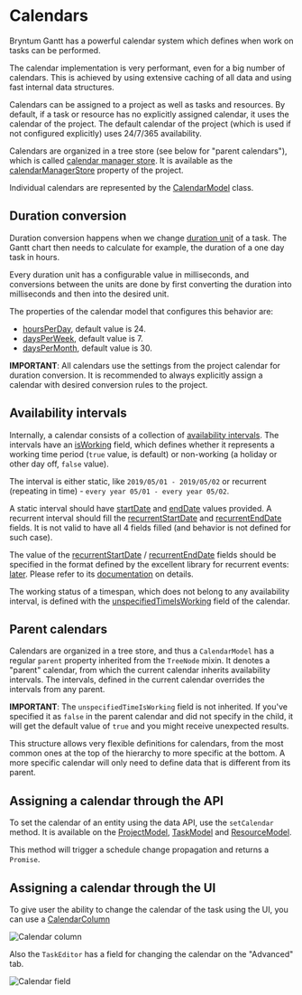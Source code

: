 # Calendars

Bryntum Gantt has a powerful calendar system which defines when work on tasks can be performed.

The calendar implementation is very performant, even for a big number of calendars.
This is achieved by using extensive caching of all data and using fast internal data structures.

Calendars can be assigned to a project as well as tasks and resources. By default, if a task or resource has no explicitly
assigned calendar, it uses the calendar of the project. The default calendar of the project (which is used
if not configured explicitly) uses 24/7/365 availability.

Calendars are organized in a tree store (see below for "parent calendars"), which is called
[calendar manager store](#Gantt/data/CalendarManagerStore). It is available as the
[calendarManagerStore](#Gantt/model/ProjectModel#property-calendarManagerStore) property of the project.

Individual calendars are represented by the [CalendarModel](#Gantt/model/CalendarModel) class.

## Duration conversion

Duration conversion happens when we change [duration unit](#Gantt/model/TaskModel#field-durationUnit) of a task.
The Gantt chart then needs to calculate for example, the duration of a one day task in hours.

Every duration unit has a configurable value in milliseconds, and conversions between the units are done by
first converting the duration into milliseconds and then into the desired unit.

The properties of the calendar model that configures this behavior are:

* [hoursPerDay](#Gantt/model/CalendarModel#field-hoursPerDay), default value is 24.
* [daysPerWeek](#Gantt/model/CalendarModel#field-daysPerWeek), default value is 7.
* [daysPerMonth](#Gantt/model/CalendarModel#field-daysPerMonth), default value is 30.

**IMPORTANT**: All calendars use the settings from the project calendar for duration conversion. It is recommended 
to always explicitly assign a calendar with desired conversion rules to the project.

## Availability intervals

Internally, a calendar consists of a collection of [availability intervals](#Gantt/model/CalendarIntervalModel).
The intervals have an [isWorking](#Gantt/model/CalendarIntervalModel#field-isWorking) field, which defines
whether it represents a working time period (`true` value, is default) or non-working (a holiday or other day off, `false` value).

The interval is either static, like `2019/05/01 - 2019/05/02` or recurrent (repeating in time) - `every year 05/01 - every year 05/02`.

A static interval should have [startDate](#Gantt/model/CalendarIntervalModel#field-startDate) and
[endDate](#Gantt/model/CalendarIntervalModel#field-endDate) values provided. A recurrent interval should fill the
[recurrentStartDate](#Gantt/model/CalendarIntervalModel#field-recurrentStartDate) and
[recurrentEndDate](#Gantt/model/CalendarIntervalModel#field-recurrentEndDate) fields. It is not valid to have all 4 fields filled
(and behavior is not defined for such case).

The value of the [recurrentStartDate](#Gantt/model/CalendarIntervalModel#field-recurrentStartDate) / [recurrentEndDate](#Gantt/model/CalendarIntervalModel#field-recurrentEndDate)
fields should be specified in the format defined by the excellent library for recurrent events: [later](http://bunkat.github.io/later/).
Please refer to its [documentation](http://bunkat.github.io/later/parsers.html#overview) on details.

The working status of a timespan, which does not belong to any availability interval, is defined with the
[unspecifiedTimeIsWorking](#Gantt/model/CalendarModel#field-unspecifiedTimeIsWorking) field of the calendar.


## Parent calendars

Calendars are organized in a tree store, and thus a `CalendarModel` has a regular `parent` property inherited from the `TreeNode` mixin.
It denotes a "parent" calendar, from which the current calendar inherits availability intervals. The intervals,
defined in the current calendar overrides the intervals from any parent.

**IMPORTANT**: The `unspecifiedTimeIsWorking` field is not inherited. If you've specified it as `false` in the parent calendar and 
did not specify in the child, it will get the default value of `true` and you might receive unexpected results.

This structure allows very flexible definitions for calendars, from the most common ones at the top of
the hierarchy to more specific at the bottom. A more specific calendar will only need to define data that is different from its parent.

## Assigning a calendar through the API

To set the calendar of an entity using the data API, use the `setCalendar` method. It is available on the
[ProjectModel](#Gantt/model/ProjectModel#function-setCalendar), [TaskModel]((#Gantt/model/TaskModel#function-setCalendar)) and
[ResourceModel](#Gantt/model/ResourceModel#function-setCalendar).

This method will trigger a schedule change propagation and returns a `Promise`.


## Assigning a calendar through the UI

To give user the ability to change the calendar of the task using the UI, you can use a [CalendarColumn](#Gantt/column/CalendarColumn)

<img src="resources/images/calendarcolumn.png" style="max-width : 300px" alt="Calendar column">

Also the `TaskEditor` has a field for changing the calendar on the "Advanced" tab.

<img src="resources/images/calendarfield.png" style="max-width : 500px" alt="Calendar field">
